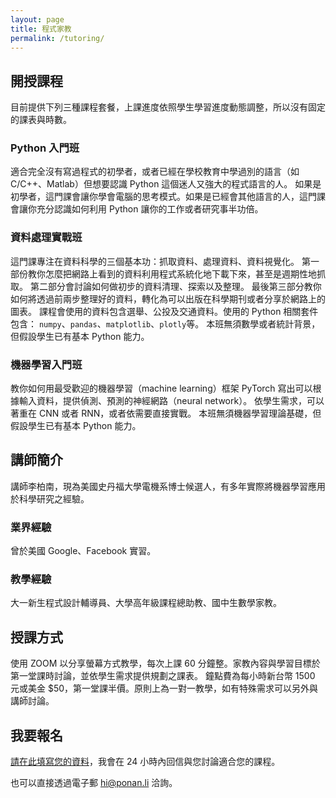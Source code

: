 ```yaml
---
layout: page
title: 程式家教
permalink: /tutoring/
---
```


## 開授課程

目前提供下列三種課程套餐，上課進度依照學生學習進度動態調整，所以沒有固定的課表與時數。

### Python 入門班

適合完全沒有寫過程式的初學者，或者已經在學校教育中學過別的語言（如 C/C++、Matlab）但想要認識 Python 這個迷人又強大的程式語言的人。
如果是初學者，這門課會讓你學會電腦的思考模式。如果是已經會其他語言的人，這門課會讓你充分認識如何利用 Python 讓你的工作或者研究事半功倍。

### 資料處理實戰班

這門課專注在資料科學的三個基本功：抓取資料、處理資料、資料視覺化。
第一部份教你怎麼把網路上看到的資料利用程式系統化地下載下來，甚至是週期性地抓取。
第二部分會討論如何做初步的資料清理、探索以及整理。
最後第三部分教你如何將透過前兩步整理好的資料，轉化為可以出版在科學期刊或者分享於網路上的圖表。
課程會使用的資料包含選舉、公投及交通資料。使用的 Python 相關套件包含： `numpy`、`pandas`、`matplotlib`、`plotly`等。
本班無須數學或者統計背景，但假設學生已有基本 Python 能力。 

### 機器學習入門班

教你如何用最受歡迎的機器學習（machine learning）框架 PyTorch 寫出可以根據輸入資料，提供偵測、預測的神經網路（neural network）。
依學生需求，可以著重在 CNN 或者 RNN，或者依需要直接實戰。
本班無須機器學習理論基礎，但假設學生已有基本 Python 能力。 

## 講師簡介

講師李柏南，現為美國史丹福大學電機系博士候選人，有多年實際將機器學習應用於科學研究之經驗。

### 業界經驗
曾於美國 Google、Facebook 實習。

### 教學經驗
大一新生程式設計輔導員、大學高年級課程總助教、國中生數學家教。

## 授課方式

使用 ZOOM 以分享螢幕方式教學，每次上課 60 分鐘整。家教內容與學習目標於第一堂課時討論，並依學生需求提供規劃之課表。
鐘點費為每小時新台幣 1500 元或美金 $50，第一堂課半價。原則上為一對一教學，如有特殊需求可以另外與講師討論。

## 我要報名

[請在此填寫您的資料](https://bit.ly/ponan-tutoring])，我會在 24 小時內回信與您討論適合您的課程。

也可以直接透過電子郵 hi@ponan.li 洽詢。